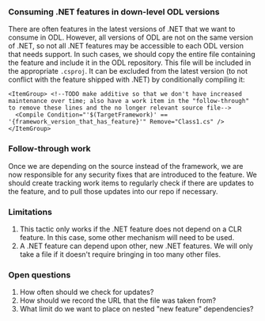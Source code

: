 ### Consuming .NET features in down-level ODL versions

There are often features in the latest versions of .NET that we want to consume in ODL. However, all versions of ODL are not on the same version of .NET, so not all .NET features may be accessible to each ODL version that needs support. In such cases, we should copy the entire file containing the feature and include it in the ODL repository. This file will be included in the appropriate `.csproj`. It can be excluded from the latest version (to not conflict with the feature shipped with .NET) by conditionally compiling it:

```
<ItemGroup> <!--TODO make additive so that we don't have increased maintenance over time; also have a work item in the "follow-through" to remove these lines and the no longer relevant source file-->
  <Compile Condition="'$(TargetFramework)' == '{framework_version_that_has_feature}'" Remove="Class1.cs" />
</ItemGroup>
```

### Follow-through work

Once we are depending on the source instead of the framework, we are now responsible for any security fixes that are introduced to the feature. We should create tracking work items to regularly check if there are updates to the feature, and to pull those updates into our repo if necessary. 

### Limitations

1. This tactic only works if the .NET feature does not depend on a CLR feature. In this case, some other mechanism will need to be used.
2. A .NET feature can depend upon other, new .NET features. We will only take a file if it doesn't require bringing in too many other files. 

### Open questions

1. How often should we check for updates?
2. How should we record the URL that the file was taken from?
3. What limit do we want to place on nested "new feature" dependencies?

